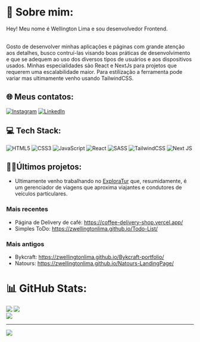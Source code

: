 # 💫 Sobre mim:
Hey! Meu nome é Wellington Lima e sou desenvolvedor Frontend. <br><br>

Gosto de desenvolver minhas aplicações e páginas com grande atenção aos detalhes, busco contruí-las visando boas práticas de desenvolvimento e que se adequem ao uso dos diversos tipos de usuários e aos dispositivos usados. Minhas especialidades são React e NextJs  para projetos que requerem uma escalabilidade maior. Para estilização a ferramenta pode variar mas ultimamente venho usando TailwindCSS.
 <br>

## 🌐 Meus contatos:
[![Instagram](https://img.shields.io/badge/Instagram-%23E4405F.svg?logo=Instagram&logoColor=white)](https://instagram.com/https://www.instagram.com/__wellingtonlima__/) [![LinkedIn](https://img.shields.io/badge/LinkedIn-%230077B5.svg?logo=linkedin&logoColor=white)](https://www.linkedin.com/in/wellington-lima-710b37233/) 

## 💻 Tech Stack:                  
![HTML5](https://img.shields.io/badge/html5-%23E34F26.svg?style=for-the-badge&logo=html5&logoColor=white)
![CSS3](https://img.shields.io/badge/css3-%231572B6.svg?style=for-the-badge&logo=css3&logoColor=white)
![JavaScript](https://img.shields.io/badge/javascript-%23323330.svg?style=for-the-badge&logo=javascript&logoColor=%23F7DF1E)
![React](https://img.shields.io/badge/react-%2320232a.svg?style=for-the-badge&logo=react&logoColor=%2361DAFB)
![SASS](https://img.shields.io/badge/SASS-hotpink.svg?style=for-the-badge&logo=SASS&logoColor=white)
![TailwindCSS](https://img.shields.io/badge/tailwindcss-%2338B2AC.svg?style=for-the-badge&logo=tailwind-css&logoColor=white)
![Next JS](https://img.shields.io/badge/Next-black?style=for-the-badge&logo=next.js&logoColor=white)


## 👨‍💻Últimos projetos:
* Ultimamente venho trabalhando no [ExploraTur](https://github.com/ExploraTur/exploratur-page/blob/main/README.md) que, resumidamente, é um gerenciador de viagens que aproxima viajantes e condutores de veículos particulares. 

### Mais recentes
* Página de Delivery de café: https://coffee-delivery-shop.vercel.app/
* Simples ToDo: https://zwellingtonlima.github.io/Todo-List/

### Mais antigos
* Bykcraft:  https://zwellingtonlima.github.io/Bykcraft-portfolio/
* Natours: https://zwellingtonlima.github.io/Natours-LandingPage/


# 📊 GitHub Stats:

![](https://github-readme-stats.vercel.app/api?username=zWellingtonLima&theme=highcontrast&hide_border=false&include_all_commits=false&count_private=false)
![](https://github-readme-streak-stats.herokuapp.com/?user=zWellingtonLima&theme=highcontrast&hide_border=false)<br/> 
![](https://github-readme-stats.vercel.app/api/top-langs/?username=zWellingtonLima&theme=highcontrast&hide_border=false&include_all_commits=false&count_private=false&layout=compact)  

------
[![](https://visitcount.itsvg.in/api?id=zWellingtonLima&label=%3AD&color=6&icon=2&pretty=false)](https://visitcount.itsvg.in)
